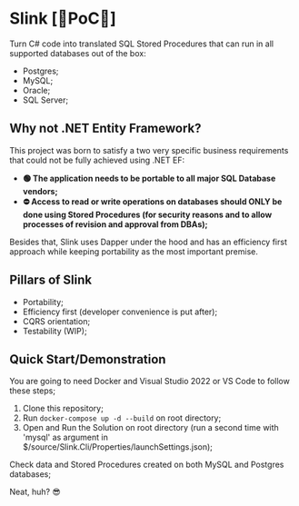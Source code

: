 # Slink [🚧PoC🚧]

Turn C# code into translated SQL Stored Procedures that can run in all supported databases out of the box:

- Postgres;
- MySQL;
- Oracle;
- SQL Server;

## Why not .NET Entity Framework?

This project was born to satisfy a two very specific business requirements that could not be fully achieved using .NET EF:

- **🟢 The application needs to be portable to all major SQL Database vendors;**
- **⛔ Access to read or write operations on databases should ONLY be done using Stored Procedures (for security reasons and to allow processes of revision and approval from DBAs);**

Besides that, Slink uses Dapper under the hood and has an efficiency first approach while keeping portability as the most important premise.

## Pillars of Slink

- Portability;
- Efficiency first (developer convenience is put after);
- CQRS orientation;
- Testability (WIP);

## Quick Start/Demonstration

You are going to need Docker and Visual Studio 2022 or VS Code to follow these steps;

1. Clone this repository;
2. Run `docker-compose up -d --build` on root directory;
3. Open and Run the Solution on root directory (run a second time with 'mysql' as argument in $/source/Slink.Cli/Properties/launchSettings.json);

Check data and Stored Procedures created on both MySQL and Postgres databases;

Neat, huh? 😎
